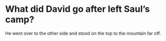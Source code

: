 # What did David go after left Saul’s camp?

He went over to the other side and stood on the top to the mountain far off.

